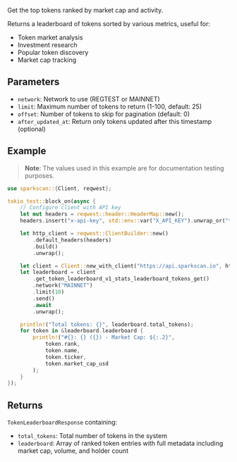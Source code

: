 Get the top tokens ranked by market cap and activity.

Returns a leaderboard of tokens sorted by various metrics, useful for:
- Token market analysis
- Investment research
- Popular token discovery
- Market cap tracking

## Parameters

- `network`: Network to use (REGTEST or MAINNET)
- `limit`: Maximum number of tokens to return (1-100, default: 25)
- `offset`: Number of tokens to skip for pagination (default: 0)
- `after_updated_at`: Return only tokens updated after this timestamp (optional)

## Example

> **Note**: The values used in this example are for documentation testing purposes.

```rust
use sparkscan::{Client, reqwest};

tokio_test::block_on(async {
    // Configure client with API key
    let mut headers = reqwest::header::HeaderMap::new();
    headers.insert("x-api-key", std::env::var("X_API_KEY").unwrap_or("test".to_string()).parse().unwrap());

    let http_client = reqwest::ClientBuilder::new()
        .default_headers(headers)
        .build()
        .unwrap();

    let client = Client::new_with_client("https://api.sparkscan.io", http_client);
    let leaderboard = client
        .get_token_leaderboard_v1_stats_leaderboard_tokens_get()
        .network("MAINNET")
        .limit(10)
        .send()
        .await
        .unwrap();

    println!("Total tokens: {}", leaderboard.total_tokens);
    for token in &leaderboard.leaderboard {
        println!("#{}: {} ({}) - Market Cap: ${:.2}", 
            token.rank,
            token.name,
            token.ticker,
            token.market_cap_usd
        );
    }
});
```

## Returns

`TokenLeaderboardResponse` containing:
- `total_tokens`: Total number of tokens in the system
- `leaderboard`: Array of ranked token entries with full metadata including market cap, volume, and holder count
